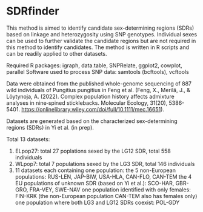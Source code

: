 # SDRfinder

This method is aimed to identify candidate sex-determining regions (SDRs) based on linkage and heterozygosity using SNP genotypes. Individual sexes can be used to further validate the candidate regions but are not required in this method to identify candidates. The method is written in R scripts and can be readily applied to other datasets.  

Required R packages: igraph, data.table, SNPRelate, ggplot2, cowplot, parallel
Software used to process SNP data: samtools (bcftools), vcftools

Data were obtained from the published whole-genome sequencing of 887 wild individuals of Pungitius pungitius in Feng et al. (Feng, X., Merilä, J., & Löytynoja, A. (2022). Complex population history affects admixture analyses in nine‐spined sticklebacks. Molecular Ecology, 31(20), 5386-5401. https://onlinelibrary.wiley.com/doi/full/10.1111/mec.16651). 

Datasets are generated based on the characterized sex-determining regions (SDRs) in Yi et al. (in prep). 

Total 13 datasets: 
1. ELpop27: total 27 poplations sexed by the LG12 SDR, total 558 individuals
2. WLpop7: total 7 populations sexed by the LG3 SDR, total 146 individuals
3. 11 datasets each containing one population:
the 5 non-European populations: RUS-LEN, JAP-BIW, USA-HLA, CAN-FLO, CAN-TEM
the 4 EU populations of unknown SDR (based on Yi et al.): SCO-HAR, GBR-GRO, FRA-VEY, SWE-NAV
one population identified with only females: FIN-KRK (the non-European population CAN-TEM also has females only)
one population where both LG3 and LG12 SDRs coexist: POL-GDY
